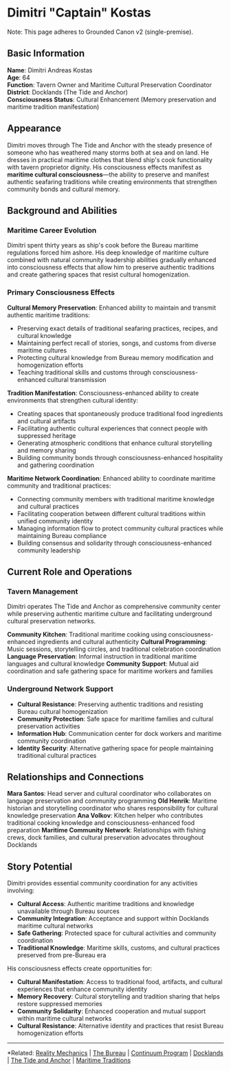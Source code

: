 # Dimitri "Captain" Kostas

Note: This page adheres to Grounded Canon v2 (single-premise).
## Basic Information

**Name**: Dimitri Andreas Kostas  
**Age**: 64  
**Function**: Tavern Owner and Maritime Cultural Preservation Coordinator  
**District**: Docklands (The Tide and Anchor)  
**Consciousness Status**: Cultural Enhancement (Memory preservation and maritime tradition manifestation)  

## Appearance

Dimitri moves through The Tide and Anchor with the steady presence of someone who has weathered many storms both at sea and on land. He dresses in practical maritime clothes that blend ship's cook functionality with tavern proprietor dignity. His consciousness effects manifest as **maritime cultural consciousness**—the ability to preserve and manifest authentic seafaring traditions while creating environments that strengthen community bonds and cultural memory.

## Background and Abilities

### Maritime Career Evolution
Dimitri spent thirty years as ship's cook before the Bureau maritime regulations forced him ashore. His deep knowledge of maritime culture combined with natural community leadership abilities gradually enhanced into consciousness effects that allow him to preserve authentic traditions and create gathering spaces that resist cultural homogenization.

### Primary Consciousness Effects

**Cultural Memory Preservation**: Enhanced ability to maintain and transmit authentic maritime traditions:
- Preserving exact details of traditional seafaring practices, recipes, and cultural knowledge
- Maintaining perfect recall of stories, songs, and customs from diverse maritime cultures
- Protecting cultural knowledge from Bureau memory modification and homogenization efforts
- Teaching traditional skills and customs through consciousness-enhanced cultural transmission

**Tradition Manifestation**: Consciousness-enhanced ability to create environments that strengthen cultural identity:
- Creating spaces that spontaneously produce traditional food ingredients and cultural artifacts
- Facilitating authentic cultural experiences that connect people with suppressed heritage
- Generating atmospheric conditions that enhance cultural storytelling and memory sharing
- Building community bonds through consciousness-enhanced hospitality and gathering coordination

**Maritime Network Coordination**: Enhanced ability to coordinate maritime community and traditional practices:
- Connecting community members with traditional maritime knowledge and cultural practices
- Facilitating cooperation between different cultural traditions within unified community identity
- Managing information flow to protect community cultural practices while maintaining Bureau compliance
- Building consensus and solidarity through consciousness-enhanced community leadership

## Current Role and Operations

### Tavern Management
Dimitri operates The Tide and Anchor as comprehensive community center while preserving authentic maritime culture and facilitating underground cultural preservation networks.

**Community Kitchen**: Traditional maritime cooking using consciousness-enhanced ingredients and cultural authenticity
**Cultural Programming**: Music sessions, storytelling circles, and traditional celebration coordination
**Language Preservation**: Informal instruction in traditional maritime languages and cultural knowledge
**Community Support**: Mutual aid coordination and safe gathering space for maritime workers and families

### Underground Network Support
- **Cultural Resistance**: Preserving authentic traditions and resisting Bureau cultural homogenization
- **Community Protection**: Safe space for maritime families and cultural preservation activities
- **Information Hub**: Communication center for dock workers and maritime community coordination
- **Identity Security**: Alternative gathering space for people maintaining traditional cultural practices

## Relationships and Connections

**Mara Santos**: Head server and cultural coordinator who collaborates on language preservation and community programming
**Old Henrik**: Maritime historian and storytelling coordinator who shares responsibility for cultural knowledge preservation
**Ana Volkov**: Kitchen helper who contributes traditional cooking knowledge and consciousness-enhanced food preparation
**Maritime Community Network**: Relationships with fishing crews, dock families, and cultural preservation advocates throughout Docklands

## Story Potential

Dimitri provides essential community coordination for any activities involving:
- **Cultural Access**: Authentic maritime traditions and knowledge unavailable through Bureau sources
- **Community Integration**: Acceptance and support within Docklands maritime cultural networks
- **Safe Gathering**: Protected space for cultural activities and community coordination
- **Traditional Knowledge**: Maritime skills, customs, and cultural practices preserved from pre-Bureau era

His consciousness effects create opportunities for:
- **Cultural Manifestation**: Access to traditional food, artifacts, and cultural experiences that enhance community identity
- **Memory Recovery**: Cultural storytelling and tradition sharing that helps restore suppressed memories
- **Community Solidarity**: Enhanced cooperation and mutual support within maritime cultural networks
- **Cultural Resistance**: Alternative identity and practices that resist Bureau homogenization efforts

---

*Related: [Reality Mechanics](../../reality_mechanics/README.md) | [The Bureau](../../factions/the_bureau.md) | [Continuum Program](../../entities/continuum.md) | [Docklands](../../locations/districts/docklands.md) | [The Tide and Anchor](../../locations/establishments/docklands/the_tide_and_anchor.md) | [Maritime Traditions](../../culture/maritime_traditions.md)
